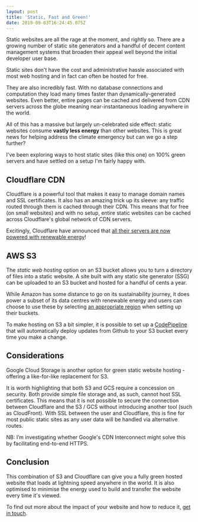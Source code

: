 ```yaml
---
layout: post
title: 'Static, Fast and Green!'
date: 2019-09-03T16:24:45.075Z
---
```

Static websites are all the rage at the moment, and rightly so. There are a growing number of static site generators and a handful of decent content management systems that broaden their appeal well beyond the initial developer user base.

Static sites don't have the cost and administrative hassle associated with most web hosting and in fact can often be hosted for free.

They are also incredibly fast. With no database connections and computation they load many times faster than dynamically-generated websites. Even better, entire pages can be cached and delivered from CDN servers across the globe meaning near-instantaneous loading anywhere in the world.

All of this has a massive but largely un-celebrated side effect: static websites consume **vastly less energy** than other websites. This is great news for helping address the climate emergency but can we go a step further?

I've been exploring ways to host static sites (like this one) on 100% green servers and have settled on a setup I'm fairly happy with.

## Cloudflare CDN

Cloudflare is a powerful tool that makes it easy to manage domain names and SSL certificates. It also has an amazing trick up its sleeve: any traffic routed through them is cached through their CDN. This means that for free (on small websites) and with no setup, entire static websites can be cached across Cloudflare's global network of CDN servers.

Excitingly, Cloudflare have announced that [all their servers are now powered with renewable energy](https://blog.cloudflare.com/the-climate-and-cloudflare/)! 

## AWS S3

The _static web hosting_ option on an S3 bucket allows you to turn a directory of files into a static website. A site built with any static site generator (SSG) can be uploaded to an S3 bucket and hosted for a handful of cents a year. 

While Amazon has some distance to go on its sustainability journey, it does power a subset of its data centres with renewable energy and users can choose to use these by selecting [an appropriate region](https://aws.amazon.com/about-aws/sustainability/#AWS_purchases_and_retires_environmental_attributes,_like_Renewable_Energy_Credits_and_Guarantees_of_Origin,_to_cover_the_non-renewable_energy_we_use_in_these_regions.) when setting up their buckets.

To make hosting on S3 a bit simpler, it is possible to set up a [CodePipeline](https://aws.amazon.com/codepipeline/) that will automatically deploy updates from Github to your S3 bucket every time you make a change.

## Considerations

Google Cloud Storage is another option for green static website hosting - offering a like-for-like replacement for S3.

It is worth highlighting that both S3 and GCS require a concession on security. Both provide simple file storage and, as such, cannot host SSL certificates. This means that it is not possible to secure the connection between Cloudflare and the S3 / GCS without introducing another tool (such as CloudFront). With SSL between the user and Cloudflare, this is fine for most public static sites as any user data will be handled via alternative routes.

NB: I’m investigating whether Google's CDN Interconnect might solve this by facilitating end-to-end HTTPS.

## Conclusion

This combination of S3 and Cloudflare can give you a fully green hosted website that loads at lightning speed anywhere in the world. It is also optimised to minimise the energy used to build and transfer the website every time it's viewed.

To find out more about the impact of your website and how to reduce it,  [get in touch](mailto:hello+green@iankynnersley.co.uk).
